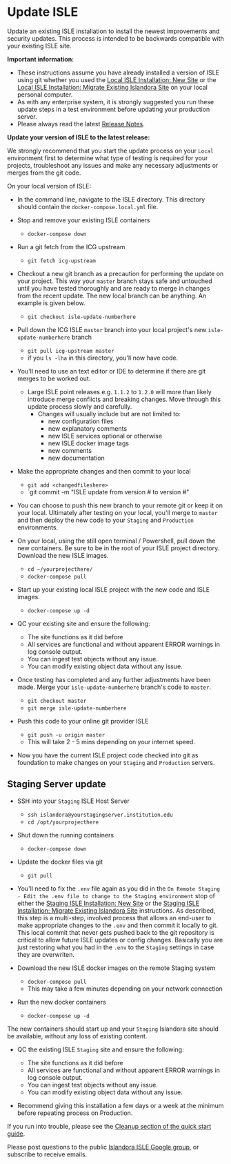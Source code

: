 # Update ISLE

Update an existing ISLE installation to install the newest improvements and security updates. This process is intended to be backwards compatible with your existing ISLE site.

**Important information:**

- These instructions assume you have already installed a version of ISLE using git whether you used the [Local ISLE Installation: New Site](../install/install-local-new.md) or the [Local ISLE Installation: Migrate Existing Islandora Site](../install/install-local-migrate.md) on your local personal computer.
- As with any enterprise system, it is strongly suggested you run these update steps in a test environment before updating your production server.
- Please always read the latest [Release Notes](../release-notes/release-1-1-2.md).

**Update your version of ISLE to the latest release:**

We strongly recommend that you start the update process on your `Local` environment first to determine what type of testing is required for your projects, troubleshoot any issues and make any necessary adjustments or merges from the git code.

On your local version of ISLE:

* In the command line, navigate to the ISLE directory.  This directory should contain the `docker-compose.local.yml` file.

* Stop and remove your existing ISLE containers
    * `docker-compose down`

* Run a git fetch from the ICG upstream
  * `git fetch icg-upstream`

* Checkout a new git branch as a precaution for performing the update on your project. This way your `master` branch stays safe and untouched until you have tested thoroughly and are ready to merge in changes from the recent update. The new local branch can be anything. An example is given below.
  * `git checkout isle-update-numberhere`

* Pull down the ICG ISLE `master` branch into your local project's new `isle-update-numberhere` branch
  * `git pull icg-upstream master`
  * if you `ls -lha` in this directory, you'll now have code.

* You'll need to use an text editor or IDE to determine if there are git merges to be worked out.
  * Large ISLE point releases e.g. `1.1.2` to `1.2.0` will more than likely introduce merge conflicts and breaking changes. Move through this update process slowly and carefully.
    * Changes will usually include but are not limited to:
      * new configuration files
      * new explanatory comments
      * new ISLE services optional or otherwise
      * new ISLE docker image tags
      * new comments
      * new documentation

* Make the appropriate changes and then commit to your local
  * `git add <changedfileshere>`
  * `git commit -m "ISLE update from version # to version #"

* You can choose to push this new branch to your remote git or keep it on your local. Ultimately after testing on your local, you'll merge to `master` and then deploy the new code to your `Staging` and `Production` environments.

* On your local, using the still open terminal / Powershell, pull down the new containers. Be sure to be in the root of your ISLE project directory. Download the new ISLE images.
  * `cd ~/yourprojecthere/`
  * `docker-compose pull`

* Start up your existing local ISLE project with the new code and ISLE images.
  * `docker-compose up -d`

* QC your existing site and ensure the following:
  * The site functions as it did before
  * All services are functional and without apparent ERROR warnings in log console output.
  * You can ingest test objects without any issue.
  * You can modify existing object data without any issue.

* Once testing has completed and any further adjustments have been made. Merge your `isle-update-numberhere` branch's code to `master`.
  * `git checkout master`
  * `git merge isle-update-numberhere`

* Push this code to your online git provider ISLE
  * `git push -u origin master`
  * This will take 2 - 5 mins depending on your internet speed.

* Now you have the current ISLE project code checked into git as foundation to make changes on your `Staging` and `Production` servers.

## Staging Server update

* SSH into your `Staging` ISLE Host Server
  * `ssh islandora@yourstagingserver.institution.edu`
  * `cd /opt/yourprojecthere`

* Shut down the running containers
  * `docker-compose down`

* Update the docker files via git
    * `git pull`

* You'll need to fix the `.env` file again as you did in the `On Remote Staging - Edit the .env file to change to the Staging environment` stop of either the [Staging ISLE Installation: New Site](../install/install-staging-new.md) or the [Staging ISLE Installation: Migrate Existing Islandora Site](../install/install-staging-migrate.md) instructions. As described, this step is a multi-step, involved process that allows an end-user to make appropriate changes to the `.env` and then commit it locally to git. This local commit that never gets pushed back to the git repository is critical to allow future ISLE updates or config changes. Basically you are just restoring what you had in the `.env` to the `Staging` settings in case they are overwriten.

* Download the new ISLE docker images on the remote Staging system
    * `docker-compose pull`
    * This may take a few minutes depending on your network connection

* Run the new docker containers
    * `docker-compose up -d`

The new containers should start up and your `Staging` Islandora site should be available, without any loss of existing content.

* QC the existing ISLE `Staging` site and ensure the following:
  * The site functions as it did before
  * All services are functional and without apparent ERROR warnings in log console output.
  * You can ingest test objects without any issue.
  * You can modify existing object data without any issue.

* Recommend giving this installation a few days or a week at the minimum before repeating process on Production.

If you run into trouble, please see the [Cleanup section of the quick start guide](https://github.com/Islandora-Collaboration-Group/ISLE#quick-stop-and-cleanup).

Please post questions to the public [Islandora ISLE Google group](https://groups.google.com/forum/#!forum/islandora-isle), or subscribe to receive emails.
